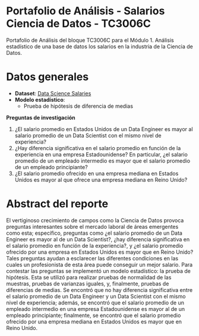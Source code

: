 # Portafolio de Análisis - Salarios Ciencia de Datos - TC3006C
Portafolio de Análisis del bloque TC3006C para el Módulo 1.  Análisis estadístico de una base de datos los salarios en la industria de la Ciencia de Datos.

# Datos generales

- **Dataset**: [Data Science Salaries](https://raw.githubusercontent.com/crisb-7/Data-Science-Salaries/main/ds_salaries.csv)
- **Modelo estadístico**:
  -  Prueba de hipótesis de diferencia de medias

**Preguntas de investigación**

1. ¿El salario promedio en Estados Unidos de un Data Engineer es mayor al salario promedio de un Data Scientist con el mismo nivel de experiencia? 
2. ¿Hay diferencia significativa en el salario promedio en función de la experiencia en una empresa Estadounidense? En particular, ¿el salario promedio de un empleado intermedio es mayor que el salario promedio de un empleado principiante?
3. ¿El salario promedio ofrecido en una empresa mediana en Estados Unidos es mayor al que ofrece una empresa mediana en Reino Unido?

# Abstract del reporte 

El vertiginoso crecimiento de campos como la Ciencia de Datos provoca preguntas interesantes sobre el mercado laboral de áreas emergentes como esta; específico, preguntas como ¿el salario promedio de un Data Engineer es mayor al de un Data Scientist?, ¿hay diferencia significativa en el salario promedio en función de la experiencia?, y ¿el salario promedio ofrecido por una empresa en Estados Unidos es mayor que en Reino Unido? Tales preguntas ayudan a esclarecer las diferentes condiciones en las cuales un profesionista de esta área puede conseguir un mejor salario. Para contestar las preguntas se implementó un modelo estadístico: la prueba de hipótesis. Esta se utilizó para realizar pruebas de normalidad de las muestras, pruebas de varianzas iguales, y, finalmente, pruebas de diferencias de medias. Se encontró que no hay diferencia significativa entre el salario promedio de un Data Engineer y un Data Scientist con el mismo nivel de experiencia; además, se encontró que el salario promedio de un empleado intermedio en una empresa Estadounidense es mayor al de un empleado principiante; finalmente, se encontró que el salario promedio ofrecido por una empresa mediana en Estados Unidos es mayor que en Reino Unido.
